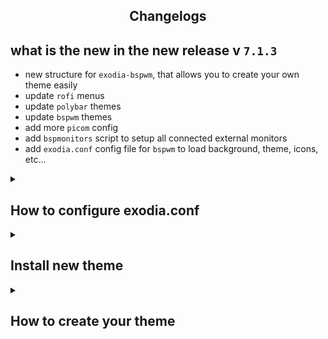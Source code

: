 <h2 align="center"> Changelogs</h2>


## what is the new in the new release v `7.1.3`

- new structure for `exodia-bspwm`, that allows you to create your own theme easily
- update `rofi` menus
- update `polybar` themes
- update `bspwm` themes
- add more `picom` config
- add `bspmonitors` script to setup all connected external monitors
- add `exodia.conf` config file for `bspwm` to load background, theme, icons, etc...

<details>

   <summary><h2> How to configure exodia.conf </h2></summary>

  > **_`exodia.conf`:_** 
> 
> ** this config file contains the configuration of `bspwm` to load on startup 
> allow users to change `backgrounds`, `polybar` themes, `icons`, etc... easily.**

- Themes Setting: 
  - change the background by changing the value of the background (eg `background = path/to/img.png` ), same as for the rest of the setting 
  - Themes must be located in `/usr/share/themes`
  - Icons/Cursors must be located in `/usr/share/icons`
  - color-scheme/polybar `~/.config/bspwm`
  - change-betterlockscreen for changing the Background for `betterlockscreen` when you change the theme set it ti `true` to enable it

```conf
# Themes Setting #
background = /usr/share/backgrounds/Islamic_warrior_9.jpg
color-scheme = IslamicWarrior
theme = Tokyonight-Dark-BL
icons = neon-icon
cursor = ArchTrix
polybar = IslamicWarrior
change-betterlockscreen = false
```
- Configurations, Appearance and Other Setting: 
  - change the picom by changing the value of the picom (eg `picom = animation.conf` ), same as for the rest of the setting 
  - picom must be located in `~/.config/bspwm/picom`
  - keybinding must be located in `~/.config/bspwm/keybinding`
  - `multi-bar-monitors` for launching `polybar` in all connected monitors (to disable set to `false` to open `polybar` in primary Monitor ONLY)
  - `keyboard-layouts` to configure your keyboard layout, see [**`All Layouts`**](https://en.wikipedia.org/wiki/ISO_3166-1#Officially_assigned_code_elements)

```conf
# BSPWM Configurations, Appearance and Other Setting #
picom = shadow-animation.conf
keybinding = sxhkdrc
multi-bar-monitors = true
keyboard-layouts = us,ar
```

- Exoida OS Setting: 
  - `exoida-assistant-auto-start` to open `exoida-assistant` App on startup (to disable set to `false`).
  - `auto-update` for auto-updating bspwm config from official exodia repos, as the new config is located in(after update/install) `/etc/skel/.config/bspwm` and you need to copy manually to `~/.config/bspwm` to get the new configuration but here if you set to `true` it will update automatically and take a backup for the old config if you don't need the new config (if you have your own config and don't want to override on it) set to `false`

```conf
# Exoida OS Setting #
exoida-assistant-auto-start = true
auto-update = true
```

  > **_`If you want to change a specific theme config`:_** 
> 
- go to `~/.config/bspwm/themes/<Target Theme>` 
- edit `theme.conf` file

### e.g `~/.config/bspwm/themes/VALORANT/theme.conf`

```conf
#####################################
#                                   #
#  @author      : 00xWolf           #
#    GitHub    : @mmsaeed509       #
#    Developer : Mahmoud Mohamed   #
#  﫥  Copyright : Exodia OS         #
#                                   #
#####################################

background = full-path/to/the/background.png
theme = Tokyonight-Dark-B
icons = Red-Black
cursor = Rage-Gothic
RGB-keyboard = RedJungles
picom = animation.conf
keybinding = sxhkdrc

bsp-border-width = 2
bsp-window-gap = 10
bsp-split-ratio = 0.50
bsp-borderless-monocle = true
bsp-gapless-monocle = true
bsp-paddingless-monocle = true
bsp-single-monocle = false
bsp-focus-follows-pointer = true
bsp-presel-feedback = true
```

FINALLY, here's the default config file

```conf
#####################################
#                                   #
#  @author      : 00xWolf           #
#    GitHub    : @mmsaeed509       #
#    Developer : Mahmoud Mohamed   #
#  﫥  Copyright : Exodia OS        #
#                                   #
#####################################

# Themes Setting #
exodiaTheme =  Islamic Knights
background = /usr/share/backgrounds/IslamicKnights.jpg
color-scheme =  Islamic Knights
theme = Tokyonight-Dark-BL
icons = Hack
cursor = ArchTrix
polybar =  Islamic Knights
change-betterlockscreen = false

# BSPWM Configurations, Appearance and Other Setting #
picom = default.conf
keybinding = sxhkdrc
multi-bar-monitors = false
keyboard-layouts = us

bsp-border-width = 2
bsp-window-gap = 10
bsp-split-ratio = 0.50
bsp-borderless-monocle = true
bsp-gapless-monocle = true
bsp-paddingless-monocle = true
bsp-single-monocle = false
bsp-focus-follows-pointer = true
bsp-presel-feedback = true

# Exodia OS Setting #
exodia-assistant-auto-start = true
auto-update = true
```

</details>

<details>
   
   <summary><h2> Install new theme </h2></summary>

- you can find here [**`official themes`**](https://github.com/Exodia-OS/bspwm-themes/tree/master/official-themes) and [**`community themes`**](https://github.com/Exodia-OS/bspwm-themes/tree/master/community-themes)
- download the theme and save it in the `~/.config/bspwm/themes` directory
  
</details>

<details>
   
   <summary><h2> How to create your theme </h2></summary>

- go to the theme directory `~/.config/bspwm/themes/`
- choice one of the available themes, then Copy Paste and change the theme name (e.g `my Theme`)
- edit the configuration of the new theme
- take a screenshot of the new theme and save it in `~/.config/bspwm/themes/my Theme/preview.png`

FINALLY, you have created your theme

  ### Contributing

do you want to share your theme?

- Fork [**`bspwm-themes`**](https://github.com/Exodia-OS/bspwm-themes) Repo
- add your theme to the [**`community`**](https://github.com/Exodia-OS/bspwm-themes/tree/master/community-themes) directory
- Commit/Push your changes with [**`push.sh`**](https://github.com/Exodia-OS/bspwm-themes/blob/master/push.sh) script
    - `push.sh -m "added new theme"`
- Submit a pull request
  
</details>